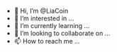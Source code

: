 - 👋 Hi, I’m @LiaCoin
- 👀 I’m interested in ...
- 🌱 I’m currently learning ...
- 💞️ I’m looking to collaborate on ...
- 📫 How to reach me ...

<!---
LiaCoin/LiaCoin is a ✨ special ✨ repository because its `README.md` (this file) appears on your GitHub profile.
You can click the Preview link to take a look at your changes.
--->
